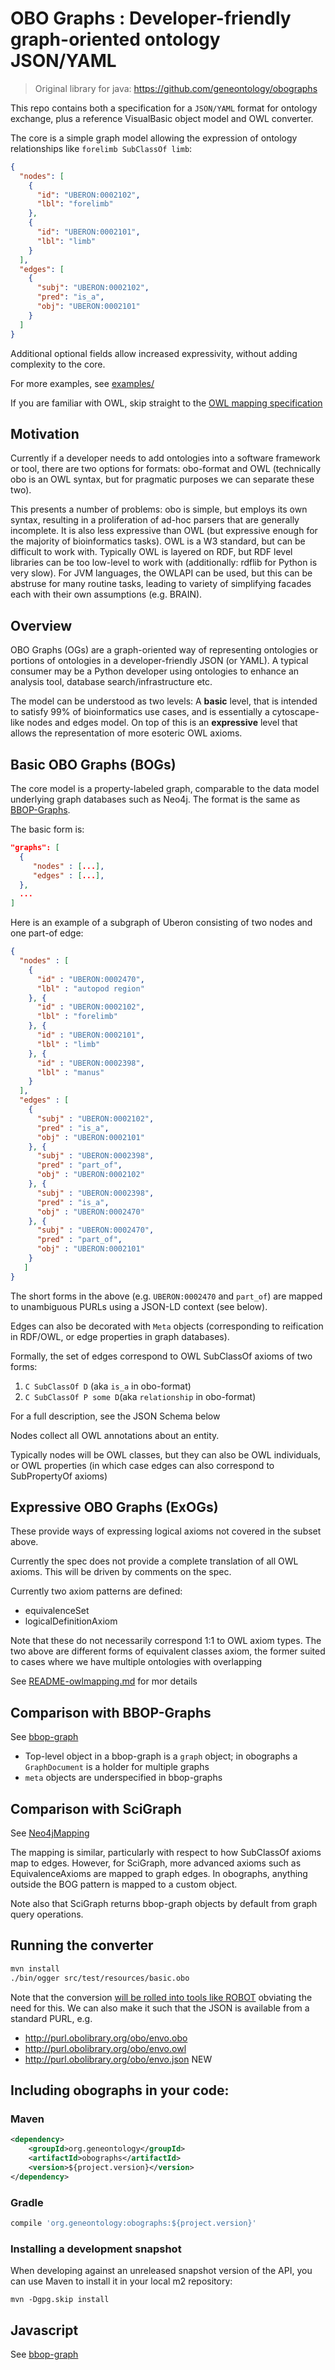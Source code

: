 # OBO Graphs : Developer-friendly graph-oriented ontology JSON/YAML

> Original library for java: https://github.com/geneontology/obographs

This repo contains both a specification for a ``JSON/YAML`` format for ontology exchange, plus a reference VisualBasic object model and OWL converter.

The core is a simple graph model allowing the expression of ontology relationships like `forelimb SubClassOf limb`:

```json
{
  "nodes": [
    {
      "id": "UBERON:0002102",
      "lbl": "forelimb"
    },
    {
      "id": "UBERON:0002101",
      "lbl": "limb"
    }
  ],
  "edges": [
    {
      "subj": "UBERON:0002102",
      "pred": "is_a",
      "obj": "UBERON:0002101"
    }
  ]
}
```

Additional optional fields allow increased expressivity, without adding complexity to the core.

For more examples, see [examples/](examples)

If you are familiar with OWL, skip straight to the [OWL mapping specification](README-owlmapping.md)

## Motivation

Currently if a developer needs to add ontologies into a software framework or tool, there are two options for formats: obo-format and OWL (technically obo is an OWL syntax, but for pragmatic purposes we can separate these two).

This presents a number of problems: obo is simple, but employs its own syntax, resulting in a proliferation of ad-hoc parsers that are generally incomplete. It is also less expressive than OWL (but expressive enough for the majority of bioinformatics tasks). OWL is a W3 standard, but can be difficult to work with. Typically OWL is layered on RDF, but RDF level libraries can be too low-level to work with (additionally: rdflib for Python is very slow). For JVM languages, the OWLAPI can be used, but this can be abstruse for many routine tasks, leading to variety of simplifying facades each with their own assumptions (e.g. BRAIN).

## Overview

OBO Graphs (OGs) are a graph-oriented way of representing ontologies or portions of ontologies in a developer-friendly JSON (or YAML). A typical consumer may be a Python developer using ontologies to enhance an analysis tool, database search/infrastructure etc.

The model can be understood as two levels: A __basic__ level, that is intended to satisfy 99% of bioinformatics use cases, and is essentially a cytoscape-like nodes and edges model. On top of this is an __expressive__ level that allows the representation of more esoteric OWL axioms.

## Basic OBO Graphs (BOGs)

The core model is a property-labeled graph, comparable to the data model underlying graph databases such as Neo4j. The format is the same as [BBOP-Graphs](https://github.com/berkeleybop/bbop-js/wiki/Graph).

The basic form is:

```json
"graphs": [
  {
     "nodes" : [...],
     "edges" : [...],
  },
  ...
]
```

Here is an example of a subgraph of Uberon consisting of two nodes and one part-of edge:

```json
{
  "nodes" : [
    {
      "id" : "UBERON:0002470",
      "lbl" : "autopod region"
    }, {
      "id" : "UBERON:0002102",
      "lbl" : "forelimb"
    }, {
      "id" : "UBERON:0002101",
      "lbl" : "limb"
    }, {
      "id" : "UBERON:0002398",
      "lbl" : "manus"
    }
  ],
  "edges" : [
    {
      "subj" : "UBERON:0002102",
      "pred" : "is_a",
      "obj" : "UBERON:0002101"
    }, {
      "subj" : "UBERON:0002398",
      "pred" : "part_of",
      "obj" : "UBERON:0002102"
    }, {
      "subj" : "UBERON:0002398",
      "pred" : "is_a",
      "obj" : "UBERON:0002470"
    }, {
      "subj" : "UBERON:0002470",
      "pred" : "part_of",
      "obj" : "UBERON:0002101"
    }
   ]
}
```

The short forms in the above (e.g. `UBERON:0002470` and `part_of`) are mapped to unambiguous PURLs using a JSON-LD context (see below).

Edges can also be decorated with `Meta` objects (corresponding to reification in RDF/OWL, or edge properties in graph databases).

Formally, the set of edges correspond to OWL SubClassOf axioms of two forms:

 1. `C SubClassOf D` (aka `is_a` in obo-format)
 2. `C SubClassOf P some D`(aka `relationship` in obo-format)

For a full description, see the JSON Schema below

Nodes collect all OWL annotations about an entity.

Typically nodes will be OWL classes, but they can also be OWL individuals, or OWL properties (in which case edges can also correspond to SubPropertyOf axioms)

## Expressive OBO Graphs (ExOGs)

These provide ways of expressing logical axioms not covered in the subset above.

Currently the spec does not provide a complete translation of all OWL axioms. This will be driven by comments on the spec.

Currently two axiom patterns are defined:

 * equivalenceSet
 * logicalDefinitionAxiom

Note that these do not necessarily correspond 1:1 to OWL axiom types. The two above are different forms of equivalent classes axiom, the former suited to cases where we have multiple ontologies with overlapping

See [README-owlmapping.md](README-owlmapping.md) for mor details

## Comparison with BBOP-Graphs

See [bbop-graph](https://github.com/berkeleybop/bbop-graph)

 * Top-level object in a bbop-graph is a `graph` object; in obographs a `GraphDocument` is a holder for multiple graphs
 * `meta` objects are underspecified in bbop-graphs

## Comparison with SciGraph

See [Neo4jMapping](https://github.com/SciGraph/SciGraph/wiki/Neo4jMapping)

The mapping is similar, particularly with respect to how SubClassOf axioms map to edges. However, for SciGraph, more advanced axioms such as EquivalenceAxioms are mapped to graph edges. In obographs, anything outside the BOG pattern is mapped to a custom object.

Note also that SciGraph returns bbop-graph objects by default from graph query operations.

## Running the converter

```bash
mvn install
./bin/ogger src/test/resources/basic.obo
```

Note that the conversion [will be rolled into tools like ROBOT](https://github.com/geneontology/obographs/issues/5) obviating the need for this. We can also make it such that the JSON is available from a standard PURL, e.g.

 * http://purl.obolibrary.org/obo/envo.obo
 * http://purl.obolibrary.org/obo/envo.owl
 * http://purl.obolibrary.org/obo/envo.json NEW

## Including obographs in your code:

### Maven
```xml
<dependency>
    <groupId>org.geneontology</groupId>
    <artifactId>obographs</artifactId>
    <version>${project.version}</version>
</dependency>
```

### Gradle
```groovy
compile 'org.geneontology:obographs:${project.version}'
```

### Installing a development snapshot

When developing against an unreleased snapshot version of the API, you can use Maven to install it in your local m2 repository:

```
mvn -Dgpg.skip install
```

## Javascript
See [bbop-graph](https://github.com/berkeleybop/bbop-graph)

